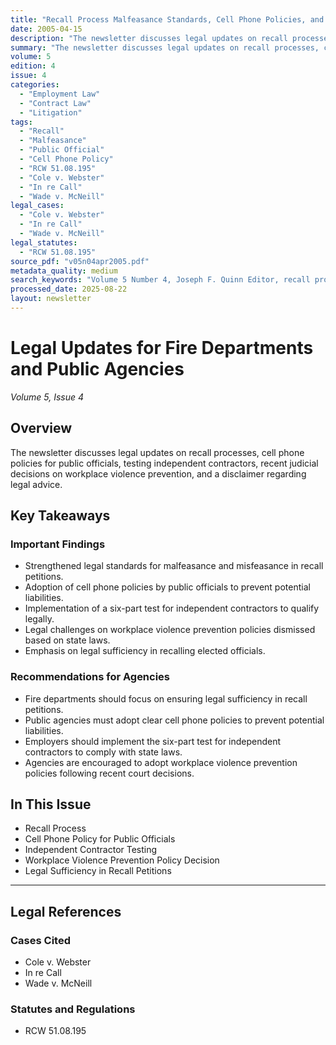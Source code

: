 ```yaml
---
title: "Recall Process Malfeasance Standards, Cell Phone Policies, and Independent Contractor Testing"
date: 2005-04-15
description: "The newsletter discusses legal updates on recall processes, cell phone policies for public officials, testing independent contractors, recent judicial decisions on workplace violence prevention, and a disclaimer regarding legal advice."
summary: "The newsletter discusses legal updates on recall processes, cell phone policies for public officials, testing independent contractors, recent judicial decisions on workplace violence prevention, and a disclaimer regarding legal advice."
volume: 5
edition: 4
issue: 4
categories:
  - "Employment Law"
  - "Contract Law"
  - "Litigation"
tags:
  - "Recall"
  - "Malfeasance"
  - "Public Official"
  - "Cell Phone Policy"
  - "RCW 51.08.195"
  - "Cole v. Webster"
  - "In re Call"
  - "Wade v. McNeill"
legal_cases:
  - "Cole v. Webster"
  - "In re Call"
  - "Wade v. McNeill"
legal_statutes:
  - "RCW 51.08.195"
source_pdf: "v05n04apr2005.pdf"
metadata_quality: medium
search_keywords: "Volume 5 Number 4, Joseph F. Quinn Editor, recall process malfeasance standards, cell phone policies, independent contractor testing, Cole v. Webster, RCW 51.08.195"
processed_date: 2025-08-22
layout: newsletter
---
```


# Legal Updates for Fire Departments and Public Agencies

*Volume 5, Issue 4*

## Overview

The newsletter discusses legal updates on recall processes, cell phone policies for public officials, testing independent contractors, recent judicial decisions on workplace violence prevention, and a disclaimer regarding legal advice.

## Key Takeaways

### Important Findings

- Strengthened legal standards for malfeasance and misfeasance in recall petitions.
- Adoption of cell phone policies by public officials to prevent potential liabilities.
- Implementation of a six-part test for independent contractors to qualify legally.
- Legal challenges on workplace violence prevention policies dismissed based on state laws.
- Emphasis on legal sufficiency in recalling elected officials.

### Recommendations for Agencies

- Fire departments should focus on ensuring legal sufficiency in recall petitions.
- Public agencies must adopt clear cell phone policies to prevent potential liabilities.
- Employers should implement the six-part test for independent contractors to comply with state laws.
- Agencies are encouraged to adopt workplace violence prevention policies following recent court decisions.

## In This Issue

- Recall Process
- Cell Phone Policy for Public Officials
- Independent Contractor Testing
- Workplace Violence Prevention Policy Decision
- Legal Sufficiency in Recall Petitions

---

## Legal References

### Cases Cited

- Cole v. Webster
- In re Call
- Wade v. McNeill

### Statutes and Regulations

- RCW 51.08.195

